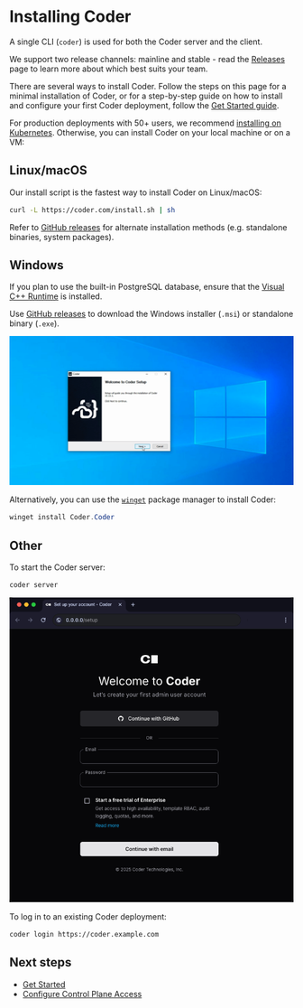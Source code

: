 # Installing Coder

A single CLI (`coder`) is used for both the Coder server and the client.

We support two release channels: mainline and stable - read the
[Releases](./releases/index.md) page to learn more about which best suits your team.

There are several ways to install Coder. Follow the steps on this page for a
minimal installation of Coder, or for a step-by-step guide on how to install and
configure your first Coder deployment, follow the
[Get Started guide](../tutorials/quickstart.md).

For production deployments with 50+ users, we recommend
[installing on Kubernetes](./kubernetes.md). Otherwise, you can install Coder on
your local machine or on a VM:

<div class="tabs">

## Linux/macOS

Our install script is the fastest way to install Coder on Linux/macOS:

```sh
curl -L https://coder.com/install.sh | sh
```

Refer to [GitHub releases](https://github.com/coder/coder/releases) for
alternate installation methods (e.g. standalone binaries, system packages).

## Windows

If you plan to use the built-in PostgreSQL database, ensure that the
[Visual C++ Runtime](https://learn.microsoft.com/en-US/cpp/windows/latest-supported-vc-redist#latest-microsoft-visual-c-redistributable-version)
is installed.

Use [GitHub releases](https://github.com/coder/coder/releases) to download the
Windows installer (`.msi`) or standalone binary (`.exe`).

![Windows setup wizard](../images/install/windows-installer.png)

Alternatively, you can use the
[`winget`](https://learn.microsoft.com/en-us/windows/package-manager/winget/#use-winget)
package manager to install Coder:

```powershell
winget install Coder.Coder
```

## Other

<children></children>

</div>

To start the Coder server:

```sh
coder server
```

![Coder install](../images/screenshots/welcome-create-admin-user.png)

To log in to an existing Coder deployment:

```sh
coder login https://coder.example.com
```

## Next steps

- [Get Started](../tutorials/quickstart.md)
- [Configure Control Plane Access](../admin/setup/index.md)
